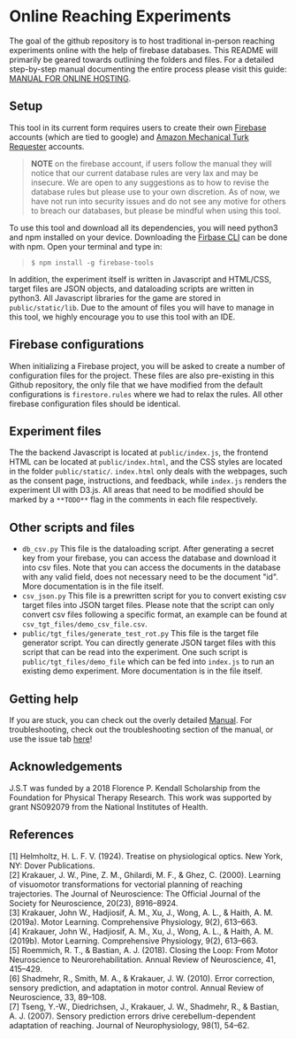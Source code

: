 # Online Reaching Experiments
The goal of the github repository is to host traditional in-person reaching experiments online with the help of firebase databases. This README will primarily be geared towards outlining the folders and files. For a detailed step-by-step manual documenting the entire process please visit this guide: [MANUAL FOR ONLINE HOSTING](https://docs.google.com/document/d/1E5XzQU2dJw7m880P7VhmESPpUNQlEdMcf9fweHLtG0o/edit?usp=sharing). 

## Setup
This tool in its current form requires users to create their own [Firebase](https://firebase.google.com/) accounts (which are tied to google) and [Amazon Mechanical Turk Requester](https://requester.mturk.com/) accounts. 
> **NOTE** on the firebase account, if users follow the manual they will notice that our current database rules are very lax and may be insecure. We are open to any suggestions as to how to revise the database rules but please use to your own discretion. As of now, we have not run into security issues and do not see any motive for others to breach our databases, but please be mindful when using this tool.

To use this tool and download all its dependencies, you will need python3 and npm installed on your device. Downloading the [Firbase CLI](https://firebase.google.com/docs/cli) can be done with npm. Open your terminal and type in:
> `$ npm install -g firebase-tools`

In addition, the experiment itself is written in Javascript and HTML/CSS, target files are JSON objects, and dataloading scripts are written in python3. All Javascript libraries for the game are stored in `public/static/lib`. Due to the amount of files you will have to manage in this tool, we highly encourage you to use this tool with an IDE.

## Firebase configurations
When initializing a Firebase project, you will be asked to create a number of configuration files for the project. These files are also pre-existing in this Github repository, the only file that we have modified from the default configurations is `firestore.rules` where we had to relax the rules. All other firebase configuration files should be identical.

## Experiment files
The the backend Javascript is located at `public/index.js`, the frontend HTML can be located at `public/index.html`, and the CSS styles are located in the folder `public/static/`. `index.html` only deals with the webpages, such as the consent page, instructions, and feedback, while `index.js` renders the experiment UI with D3.js. All areas that need to be modified should be marked by a `**TODO**` flag in the comments in each file respectively. 

## Other scripts and files
* `db_csv.py`
This file is the dataloading script. After generating a secret key from your firebase, you can access the database and download it into csv files. Note that you can access the documents in the database with any valid field, does not necessary need to be the document "id". More documentation is in the file itself.
* `csv_json.py`
This file is a prewritten script for you to convert existing csv target files into JSON target files. Please note that the script can only convert csv files following a specific format, an example can be found at `csv_tgt_files/demo_csv_file.csv`. 
* `public/tgt_files/generate_test_rot.py`
This file is the target file generator script. You can directly generate JSON target files with this script that can be read into the experiment. One such script is `public/tgt_files/demo_file` which can be fed into `index.js` to run an existing demo experiment. More documentation is in the file itself. 

## Getting help
If you are stuck, you can check out the overly detailed [Manual](https://docs.google.com/document/d/1E5XzQU2dJw7m880P7VhmESPpUNQlEdMcf9fweHLtG0o/edit?usp=sharing). For troubleshooting, check out the troubleshooting section of the manual, or use the issue tab [here](https://github.com/alan-s-lee/Reaching_Exp_Online/issues)!

## Acknowledgements
J.S.T was funded by a 2018 Florence P. Kendall Scholarship from the Foundation for Physical Therapy Research. This work was supported by grant NS092079 from the National Institutes of Health. 

## References
[1] Helmholtz, H. L. F. V. (1924). Treatise on physiological optics. New York, NY: Dover Publications.  
[2] Krakauer, J. W., Pine, Z. M., Ghilardi, M. F., & Ghez, C. (2000). Learning of visuomotor transformations for vectorial planning of reaching trajectories. The Journal of Neuroscience: The Official Journal of the Society for Neuroscience, 20(23), 8916–8924.  
[3] Krakauer, John W., Hadjiosif, A. M., Xu, J., Wong, A. L., & Haith, A. M. (2019a). Motor Learning. Comprehensive Physiology, 9(2), 613–663.  
[4] Krakauer, John W., Hadjiosif, A. M., Xu, J., Wong, A. L., & Haith, A. M. (2019b). Motor Learning. Comprehensive Physiology, 9(2), 613–663.  
[5] Roemmich, R. T., & Bastian, A. J. (2018). Closing the Loop: From Motor Neuroscience to Neurorehabilitation. Annual Review of Neuroscience, 41, 415–429.  
[6] Shadmehr, R., Smith, M. A., & Krakauer, J. W. (2010). Error correction, sensory prediction, and adaptation in motor control. Annual Review of Neuroscience, 33, 89–108.  
[7] Tseng, Y.-W., Diedrichsen, J., Krakauer, J. W., Shadmehr, R., & Bastian, A. J. (2007). Sensory prediction errors drive cerebellum-dependent adaptation of reaching. Journal of Neurophysiology, 98(1), 54–62.

